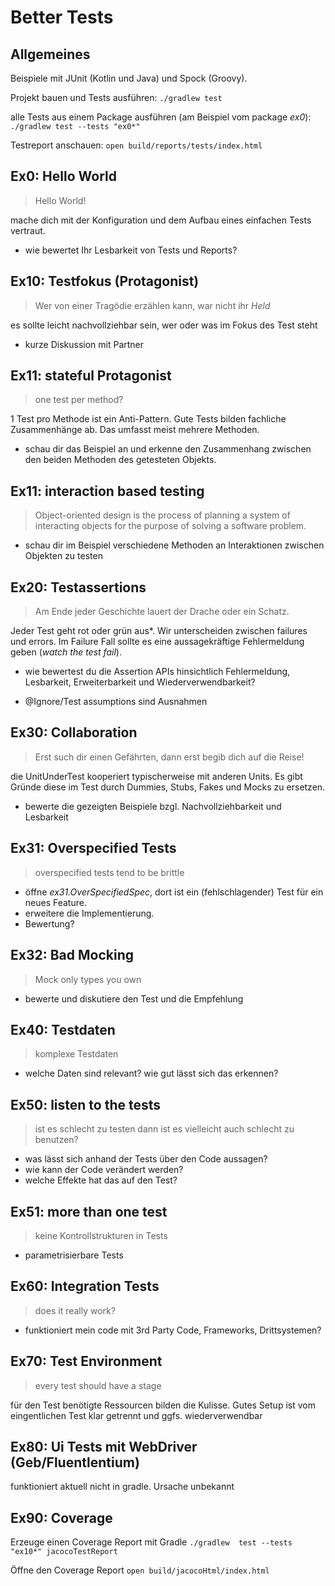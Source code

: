Better Tests
============

Allgemeines
-----------

Beispiele mit JUnit (Kotlin und Java) und Spock (Groovy). 

Projekt bauen und Tests ausführen: `./gradlew test`

alle Tests aus einem Package ausführen (am Beispiel vom package _ex0_): `./gradlew test --tests "ex0*"`

Testreport anschauen: `open build/reports/tests/index.html`

Ex0: Hello World 
----------------

> Hello World!

mache dich mit der Konfiguration und dem Aufbau eines einfachen Tests vertraut.

- wie bewertet Ihr Lesbarkeit von Tests und Reports?

Ex10: Testfokus (Protagonist)
-----------------------------

> Wer von einer Tragödie erzählen kann, war nicht ihr _Held_

es sollte leicht nachvollziehbar sein, wer oder was im Fokus des Test steht

- kurze Diskussion mit Partner

Ex11: stateful Protagonist
--------------------------

> one test per method?

1 Test pro Methode ist ein Anti-Pattern. Gute Tests bilden
fachliche Zusammenhänge ab. Das umfasst meist mehrere
Methoden. 

- schau dir das Beispiel an und erkenne den Zusammenhang zwischen den beiden
Methoden des getesteten Objekts.

Ex11: interaction based testing
-------------------------------

> Object-oriented design is the process of planning a system of interacting 
> objects for the purpose of solving a software problem.

- schau dir im Beispiel verschiedene Methoden an Interaktionen zwischen Objekten zu testen

Ex20: Testassertions
--------------------

> Am Ende jeder Geschichte lauert der Drache oder ein Schatz.

Jeder Test geht rot oder grün aus*. Wir unterscheiden zwischen failures und errors.
Im Failure Fall sollte es eine aussagekräftige Fehlermeldung geben (_watch
the test fail_).

- wie bewertest du die Assertion APIs hinsichtlich Fehlermeldung, 
    Lesbarkeit, Erweiterbarkeit und Wiederverwendbarkeit?

* @Ignore/Test assumptions sind Ausnahmen
  
Ex30: Collaboration
-------------------

> Erst such dir einen Gefährten, dann erst begib dich auf die Reise!

die UnitUnderTest kooperiert typischerweise mit anderen Units. Es gibt 
Gründe diese im Test durch Dummies, Stubs, Fakes und Mocks zu ersetzen.

- bewerte die gezeigten Beispiele bzgl. Nachvollziehbarkeit und Lesbarkeit

Ex31: Overspecified Tests
-------------------------

> overspecified tests tend to be brittle

- öffne _ex31.OverSpecifiedSpec_, dort ist ein (fehlschlagender)
  Test für ein neues Feature. 
- erweitere die Implementierung.
- Bewertung?

Ex32: Bad Mocking
-----------------

> Mock only types you own

- bewerte und diskutiere den Test und die Empfehlung

Ex40: Testdaten
---------------

> komplexe Testdaten

- welche Daten sind relevant? wie gut lässt sich das erkennen?

Ex50: listen to the tests
-------------------------

> ist es schlecht zu testen dann ist es vielleicht 
>    auch schlecht zu benutzen?

- was lässt sich anhand der Tests über den Code aussagen?
- wie kann der Code verändert werden?
- welche Effekte hat das auf den Test?

Ex51: more than one test
------------------------

> keine Kontrollstrukturen in Tests

- parametrisierbare Tests
    
Ex60: Integration Tests
-----------------------

> does it really work?

- funktioniert mein code mit 3rd Party Code, Frameworks, Drittsystemen?

Ex70: Test Environment
----------------------

> every test should have a stage

für den Test benötigte Ressourcen bilden die Kulisse. Gutes Setup
ist vom eingentlichen Test klar getrennt und ggfs. wiederverwendbar

Ex80: Ui Tests mit WebDriver (Geb/Fluentlentium)
------------------------------------------------

funktioniert aktuell nicht in gradle. Ursache unbekannt

Ex90: Coverage
--------------

Erzeuge einen Coverage Report mit Gradle
`./gradlew  test --tests "ex10*" jacocoTestReport`

Öffne den Coverage Report
`open build/jacocoHtml/index.html`





